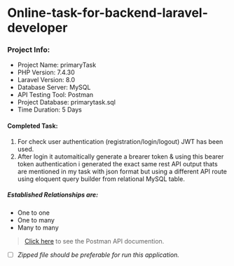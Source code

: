 # Online-task-for-backend-laravel-developer
### Project Info:
 - Project Name: primaryTask
 - PHP Version: 7.4.30
 - Laravel Version: 8.0
 - Database Server: MySQL
 - API Testing Tool: Postman
 - Project Database: primarytask.sql
 - Time Duration: 5 Days
#### Completed Task: 
 1. For check user authentication (registration/login/logout) JWT has been used.
 2. After login it automaitically generate a brearer token & using this bearer token authentication i generated the exact same rest API output thats are mentioned in my task with json format but using a different API route using eloquent query builder from relational MySQL table.
##### Established Relationships are:
 - One to one
 - One to many
 - Many to many
 
 >[Click here](https://documenter.getpostman.com/view/22934276/2s84DmxjF9) to see the Postman API documention.   
 
 - [ ] *Zipped file should be preferable for run this application.*

